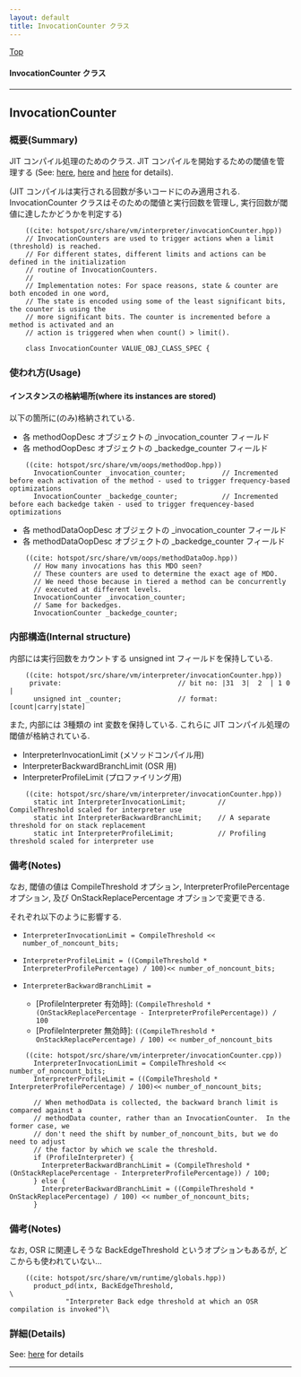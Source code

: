 ```yaml
---
layout: default
title: InvocationCounter クラス 
---
```

[Top](../index.html)

#### InvocationCounter クラス 



---
## <a name="no7SL28FOG" id="no7SL28FOG">InvocationCounter</a>

### 概要(Summary)
JIT コンパイル処理のためのクラス. 
JIT コンパイルを開始するための閾値を管理する (See: [here](no7882MiN.html), [here](no2935G1h.html) and [here](no2935sgV.html) for details).

(JIT コンパイルは実行される回数が多いコードにのみ適用される.
InvocationCounter クラスはそのための閾値と実行回数を管理し, 実行回数が閾値に達したかどうかを判定する)


```
    ((cite: hotspot/src/share/vm/interpreter/invocationCounter.hpp))
    // InvocationCounters are used to trigger actions when a limit (threshold) is reached.
    // For different states, different limits and actions can be defined in the initialization
    // routine of InvocationCounters.
    //
    // Implementation notes: For space reasons, state & counter are both encoded in one word,
    // The state is encoded using some of the least significant bits, the counter is using the
    // more significant bits. The counter is incremented before a method is activated and an
    // action is triggered when when count() > limit().
    
    class InvocationCounter VALUE_OBJ_CLASS_SPEC {
```

### 使われ方(Usage)
#### インスタンスの格納場所(where its instances are stored)
以下の箇所に(のみ)格納されている.

* 各 methodOopDesc オブジェクトの _invocation_counter フィールド
* 各 methodOopDesc オブジェクトの _backedge_counter フィールド


```
    ((cite: hotspot/src/share/vm/oops/methodOop.hpp))
      InvocationCounter _invocation_counter;         // Incremented before each activation of the method - used to trigger frequency-based optimizations
      InvocationCounter _backedge_counter;           // Incremented before each backedge taken - used to trigger frequencey-based optimizations
```

* 各 methodDataOopDesc オブジェクトの _invocation_counter フィールド
* 各 methodDataOopDesc オブジェクトの _backedge_counter フィールド


```
    ((cite: hotspot/src/share/vm/oops/methodDataOop.hpp))
      // How many invocations has this MDO seen?
      // These counters are used to determine the exact age of MDO.
      // We need those because in tiered a method can be concurrently
      // executed at different levels.
      InvocationCounter _invocation_counter;
      // Same for backedges.
      InvocationCounter _backedge_counter;
```

### 内部構造(Internal structure)
内部には実行回数をカウントする unsigned int フィールドを保持している.


```
    ((cite: hotspot/src/share/vm/interpreter/invocationCounter.hpp))
     private:                             // bit no: |31  3|  2  | 1 0 |
      unsigned int _counter;              // format: [count|carry|state]
```

また, 内部には 3種類の int 変数を保持している. これらに JIT コンパイル処理の閾値が格納されている.

* InterpreterInvocationLimit (メソッドコンパイル用)
* InterpreterBackwardBranchLimit (OSR 用)
* InterpreterProfileLimit (プロファイリング用)


```
    ((cite: hotspot/src/share/vm/interpreter/invocationCounter.hpp))
      static int InterpreterInvocationLimit;        // CompileThreshold scaled for interpreter use
      static int InterpreterBackwardBranchLimit;    // A separate threshold for on stack replacement
      static int InterpreterProfileLimit;           // Profiling threshold scaled for interpreter use
```

### 備考(Notes)
なお, 閾値の値は CompileThreshold オプション, InterpreterProfilePercentage オプション, 及び OnStackReplacePercentage オプションで変更できる.

それぞれ以下のように影響する.

* `InterpreterInvocationLimit = CompileThreshold << number_of_noncount_bits;`

* `InterpreterProfileLimit = ((CompileThreshold * InterpreterProfilePercentage) / 100)<< number_of_noncount_bits;`

* `InterpreterBackwardBranchLimit =`
  * [ProfileInterpreter 有効時]: 
    `(CompileThreshold * (OnStackReplacePercentage - InterpreterProfilePercentage)) / 100`
  * [ProfileInterpreter 無効時]: 
    `((CompileThreshold * OnStackReplacePercentage) / 100) << number_of_noncount_bits`


```
    ((cite: hotspot/src/share/vm/interpreter/invocationCounter.cpp))
      InterpreterInvocationLimit = CompileThreshold << number_of_noncount_bits;
      InterpreterProfileLimit = ((CompileThreshold * InterpreterProfilePercentage) / 100)<< number_of_noncount_bits;
    
      // When methodData is collected, the backward branch limit is compared against a
      // methodData counter, rather than an InvocationCounter.  In the former case, we
      // don't need the shift by number_of_noncount_bits, but we do need to adjust
      // the factor by which we scale the threshold.
      if (ProfileInterpreter) {
        InterpreterBackwardBranchLimit = (CompileThreshold * (OnStackReplacePercentage - InterpreterProfilePercentage)) / 100;
      } else {
        InterpreterBackwardBranchLimit = ((CompileThreshold * OnStackReplacePercentage) / 100) << number_of_noncount_bits;
      }
```

### 備考(Notes)
なお, OSR に関連しそうな BackEdgeThreshold というオプションもあるが, どこからも使われていない...


```
    ((cite: hotspot/src/share/vm/runtime/globals.hpp))
      product_pd(intx, BackEdgeThreshold,                                       \
              "Interpreter Back edge threshold at which an OSR compilation is invoked")\
```




### 詳細(Details)
See: [here](../doxygen/classInvocationCounter.html) for details

---
